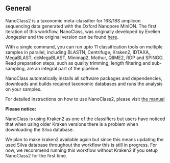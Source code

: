 ## General

NanoClass2 is a taxonomic meta-classifier for 16S/18S amplicon sequencing data generated with the Oxford Nanopore MinION. The first iteration of this workflow, NanoClass, was originally developed by Evelien Jongepier and the original version can be found [here](https://ejongepier.github.io/NanoClass/getting_started.html).

With a single command, you can run upto 11 classification tools on multiple samples in parallel, including BLASTN, Centrifuge, Kraken2, IDTAXA, MegaBLAST, dcMegaBLAST, Minimap2, Mothur, QIIME2, RDP and SPINGO. Read preparation steps, such as quality trimming, length filtering and sub-sampling, are an integral part of the pipeline.

NanoClass automatically installs all software packages and dependencies, downloads and builds required taxonomic databases and runs the analysis on your samples.

For detailed instructions on how to use NanoClass2, please visit [the manual](https://ndombrowski.github.io/NanoClass2/)

**Please notice:**

NanoClass is using Kraken2 as one of the classifiers but users have noticed that when using older Kraken versions there is a problem when downloading the Silva database.

We plan to make kraken2 available again but since this means updating the used Silva database throughout the workflow this is still in progress. For now, we recommend running this workflow without Kraken2 if you setup NanoClass2 for the first time.
